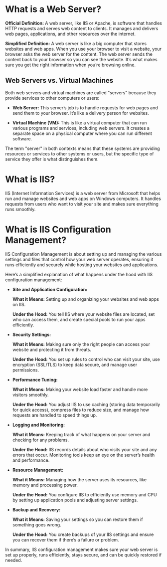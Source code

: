 # What is a Web Server?

**Official Definition:** A web server, like IIS or Apache, is software that handles HTTP requests and serves web content to clients. It manages and delivers web pages, applications, and other resources over the internet.

**Simplified Definition:** A web server is like a big computer that stores websites and web apps. When you use your browser to visit a website, your browser asks the web server for the content. The web server sends the content back to your browser so you can see the website. It’s what makes sure you get the right information when you’re browsing online.

## Web Servers vs. Virtual Machines

Both web servers and virtual machines are called "servers" because they provide services to other computers or users:

- **Web Server:** This server’s job is to handle requests for web pages and send them to your browser. It’s like a delivery person for websites.

- **Virtual Machine (VM):** This is like a virtual computer that can run various programs and services, including web servers. It creates a separate space on a physical computer where you can run different software.

The term "server" in both contexts means that these systems are providing resources or services to other systems or users, but the specific type of service they offer is what distinguishes them.

# What is IIS?

IIS (Internet Information Services) is a web server from Microsoft that helps run and manage websites and web apps on Windows computers. It handles requests from users who want to visit your site and makes sure everything runs smoothly.

# What is IIS Configuration Management?
 IIS Configuration Management is about setting up and managing the various settings and files that control how your web server operates, ensuring it runs efficiently and securely while hosting your websites and applications. 

Here’s a simplified explanation of what happens under the hood with IIS configuration management:

- **Site and Application Configuration:**

  **What it Means:** Setting up and organizing your websites and web apps on IIS.

  **Under the Hood:** You tell IIS where your website files are located, set who can access them, and create special pools to run your apps efficiently.

- **Security Settings:**

  **What it Means:** Making sure only the right people can access your website and protecting it from threats.

  **Under the Hood:** You set up rules to control who can visit your site, use encryption (SSL/TLS) to keep data secure, and manage user permissions.

- **Performance Tuning:**

  **What it Means:** Making your website load faster and handle more visitors smoothly.

  **Under the Hood:** You adjust IIS to use caching (storing data temporarily for quick access), compress files to reduce size, and manage how requests are handled to speed things up.

- **Logging and Monitoring:**

  **What it Means:** Keeping track of what happens on your server and checking for any problems.

  **Under the Hood:** IIS records details about who visits your site and any errors that occur. Monitoring tools keep an eye on the server’s health and performance.

- **Resource Management:**

  **What it Means:** Managing how the server uses its resources, like memory and processing power.

  **Under the Hood:** You configure IIS to efficiently use memory and CPU by setting up application pools and adjusting server settings.

- **Backup and Recovery:**

  **What it Means:** Saving your settings so you can restore them if something goes wrong.

  **Under the Hood:** You create backups of your IIS settings and ensure you can recover them if there’s a failure or problem.

In summary, IIS configuration management makes sure your web server is set up properly, runs efficiently, stays secure, and can be quickly restored if needed.
